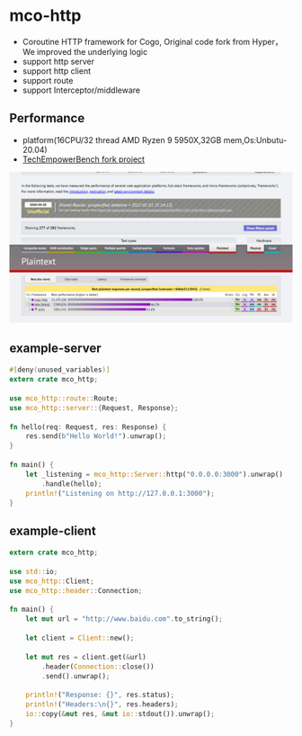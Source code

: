 # mco-http

* Coroutine HTTP framework for Cogo, Original code fork from Hyper，We improved the underlying logic
* support http server
* support http client
* support route
* support Interceptor/middleware
## Performance

* platform(16CPU/32 thread AMD Ryzen 9 5950X,32GB mem,Os:Unbutu-20.04)
* [TechEmpowerBench fork project](https://github.com/zhuxiujia/FrameworkBenchmarks)

![per](docs/629a066aaa37b4c295fa794c5ebdf31.png)

## example-server
```rust
#[deny(unused_variables)]
extern crate mco_http;

use mco_http::route::Route;
use mco_http::server::{Request, Response};

fn hello(req: Request, res: Response) {
    res.send(b"Hello World!").unwrap();
}

fn main() {
    let _listening = mco_http::Server::http("0.0.0.0:3000").unwrap()
        .handle(hello);
    println!("Listening on http://127.0.0.1:3000");
}

```

## example-client
```rust
extern crate mco_http;

use std::io;
use mco_http::Client;
use mco_http::header::Connection;

fn main() {
    let mut url = "http://www.baidu.com".to_string();

    let client = Client::new();

    let mut res = client.get(&url)
        .header(Connection::close())
        .send().unwrap();

    println!("Response: {}", res.status);
    println!("Headers:\n{}", res.headers);
    io::copy(&mut res, &mut io::stdout()).unwrap();
}
```

